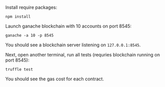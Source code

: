 Install require packages: 
```
npm install
```

Launch ganache blockchain with 10 accounts on port 8545:
```
ganache -a 10 -p 8545
```
You should see a blockchain server listening on ``127.0.0.1:8545``.

Next, open another terminal, run all tests (requries blockchain running on port 8545):
```
truffle test
```
You should see the gas cost for each contract.
